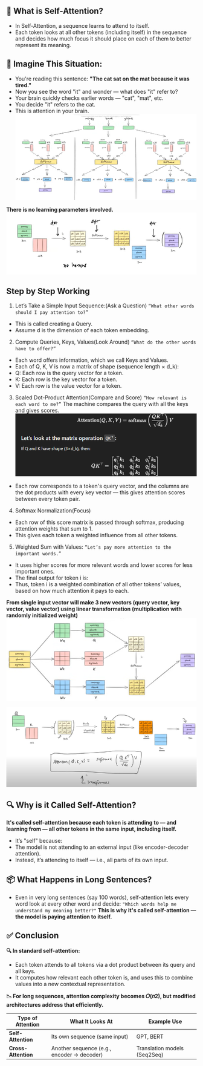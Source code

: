 ## 🔁 What is Self-Attention?
* In Self-Attention, a sequence learns to attend to itself.
* Each token looks at all other tokens (including itself) in the sequence and decides how much focus it should place on each of them to better represent its meaning.

## 🧠 Imagine This Situation:
* You're reading this sentence:
**"The cat sat on the mat because it was tired."**
* Now you see the word "it" and wonder — what does "it" refer to?
* Your brain quickly checks earlier words — "cat", "mat", etc.
* You decide "it" refers to the cat.
* This is attention in your brain.
![alt text](image.png)

**There is no learning parameters involved.**
![alt text](image-1.png)

## Step by Step Working
1. Let’s Take a Simple Input Sequence:(Ask a Question)
`“What other words should I pay attention to?”`
* This is called creating a Query.
* Assume d is the dimension of each token embedding.

2. Compute Queries, Keys, Values(Look Around)
`“What do the other words have to offer?”`
* Each word offers information, which we call Keys and Values.
* Each of Q, K, V is now a matrix of shape (sequence length × d_k):
* Q: Each row is the query vector for a token.
* K: Each row is the key vector for a token.
* V: Each row is the value vector for a token.

3. Scaled Dot-Product Attention(Compare and Score)
`“How relevant is each word to me?”`
The machine compares the query with all the keys and gives scores.
![alt text](image-4.png)
* Each row corresponds to a token's query vector, and the columns are the dot products with every key vector — this gives attention scores between every token pair.

4. Softmax Normalization(Focus)
* Each row of this score matrix is passed through softmax, producing attention weights that sum to 1.
* This gives each token a weighted influence from all other tokens.

5. Weighted Sum with Values:
`“Let’s pay more attention to the important words.”`
* It uses higher scores for more relevant words and lower scores for less important ones.
* The final output for token i is:
* Thus, token i is a weighted combination of all other tokens’ values, based on how much attention it pays to each.

**From single input vector will make 3 new vectors (query vector, key vector, value vector) using linear transformation (multiplication with randomly initialized weight)** 
![alt text](image-2.png)

![alt text](image-3.png)

## 🔍 Why is it Called Self-Attention?
**It's called self-attention because each token is attending to — and learning from — all other tokens in the same input, including itself.**

* It’s "self" because:
* The model is not attending to an external input (like encoder-decoder attention).
* Instead, it’s attending to itself — i.e., all parts of its own input.

## 📦 What Happens in Long Sentences?
* Even in very long sentences (say 100 words), self-attention lets every word look at every other word and decide:
`"Which words help me understand my meaning better?"`
**This is why it's called self-attention — the model is paying attention to itself.**

## ✅ Conclusion
**🔍 In standard self-attention:**
* Each token attends to all tokens via a dot product between its query and all keys.
* It computes how relevant each other token is, and uses this to combine values into a new contextual representation.

**📉 For long sequences, attention complexity becomes 𝑂(𝑛2), but modified architectures address that efficiently.**

| Type of Attention   | What It Looks At                           | Example Use                  |
| ------------------- | ------------------------------------------ | ---------------------------- |
| **Self-Attention**  | Its own sequence (same input)              | GPT, BERT                    |
| **Cross-Attention** | Another sequence (e.g., encoder → decoder) | Translation models (Seq2Seq) |